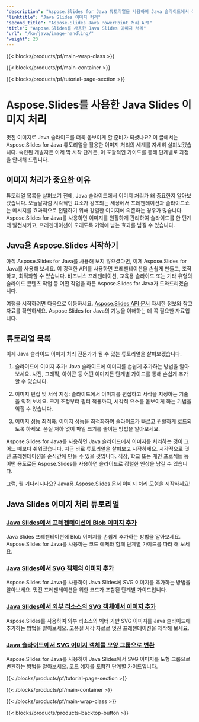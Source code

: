 ```yaml
---
"description": "Aspose.Slides for Java 튜토리얼을 사용하여 Java 슬라이드에서 이미지를 처리하는 방법을 알아보세요. 효율적인 이미지 관리를 위한 단계별 가이드도 살펴보세요."
"linktitle": "Java Slides 이미지 처리"
"second_title": "Aspose.Slides Java PowerPoint 처리 API"
"title": "Aspose.Slides를 사용한 Java Slides 이미지 처리"
"url": "/ko/java/image-handling/"
"weight": 23
---
```


{{< blocks/products/pf/main-wrap-class >}}

{{< blocks/products/pf/main-container >}}

{{< blocks/products/pf/tutorial-page-section >}}

# Aspose.Slides를 사용한 Java Slides 이미지 처리


멋진 이미지로 Java 슬라이드를 더욱 돋보이게 할 준비가 되셨나요? 이 글에서는 Aspose.Slides for Java 튜토리얼을 활용한 이미지 처리의 세계를 자세히 살펴보겠습니다. 숙련된 개발자든 이제 막 시작 단계든, 이 포괄적인 가이드를 통해 단계별로 과정을 안내해 드립니다.

## 이미지 처리가 중요한 이유

튜토리얼 목록을 살펴보기 전에, Java 슬라이드에서 이미지 처리가 왜 중요한지 알아보겠습니다. 오늘날처럼 시각적인 요소가 강조되는 세상에서 프레젠테이션과 슬라이드쇼는 메시지를 효과적으로 전달하기 위해 강렬한 이미지에 의존하는 경우가 많습니다. Aspose.Slides for Java를 사용하면 이미지를 원활하게 관리하여 슬라이드를 한 단계 더 발전시키고, 프레젠테이션이 오래도록 기억에 남는 효과를 남길 수 있습니다.

## Java용 Aspose.Slides 시작하기

아직 Aspose.Slides for Java를 사용해 보지 않으셨다면, 이제 Aspose.Slides for Java를 사용해 보세요. 이 강력한 API를 사용하면 프레젠테이션을 손쉽게 만들고, 조작하고, 최적화할 수 있습니다. 비즈니스 프레젠테이션, 교육용 슬라이드 또는 기타 유형의 슬라이드 콘텐츠 작업 등 어떤 작업을 하든 Aspose.Slides for Java가 도와드리겠습니다.

여행을 시작하려면 다음으로 이동하세요. [Aspose.Slides API 문서](https://reference.aspose.com/slides/java/) 자세한 정보와 참고 자료를 확인하세요. Aspose.Slides for Java의 기능을 이해하는 데 꼭 필요한 자료입니다.

## 튜토리얼 목록

이제 Java 슬라이드 이미지 처리 전문가가 될 수 있는 튜토리얼을 살펴보겠습니다.

1. 슬라이드에 이미지 추가: Java 슬라이드에 이미지를 손쉽게 추가하는 방법을 알아보세요. 사진, 그래픽, 아이콘 등 어떤 이미지든 단계별 가이드를 통해 손쉽게 추가할 수 있습니다.

2. 이미지 편집 및 서식 지정: 슬라이드에서 이미지를 편집하고 서식을 지정하는 기술을 익혀 보세요. 크기 조정부터 필터 적용까지, 시각적 요소를 돋보이게 하는 기법을 익힐 수 있습니다.

3. 이미지 성능 최적화: 이미지 성능을 최적화하여 슬라이드가 빠르고 원활하게 로드되도록 하세요. 품질 저하 없이 파일 크기를 줄이는 방법을 알아보세요.

Aspose.Slides for Java를 사용하면 Java 슬라이드에서 이미지를 처리하는 것이 그 어느 때보다 쉬워졌습니다. 지금 바로 튜토리얼을 살펴보고 시작하세요. 시각적으로 멋진 프레젠테이션을 순식간에 만들 수 있을 것입니다. 직장, 학교 또는 개인 프로젝트 등 어떤 용도로든 Aspose.Slides를 사용하면 슬라이드로 강렬한 인상을 남길 수 있습니다.

그럼, 뭘 기다리시나요? [Java용 Aspose.Slides 문서](https://reference.aspose.com/slides/java/) 이미지 처리 모험을 시작하세요!
## Java Slides 이미지 처리 튜토리얼
### [Java Slides에서 프레젠테이션에 Blob 이미지 추가](./add-blob-image-to-presentation-in-java-slides/)
Java Slides 프레젠테이션에 Blob 이미지를 손쉽게 추가하는 방법을 알아보세요. Aspose.Slides for Java를 사용하는 코드 예제와 함께 단계별 가이드를 따라 해 보세요.
### [Java Slides에서 SVG 객체의 이미지 추가](./add-image-from-svg-object-in-java-slides/)
Aspose.Slides for Java를 사용하여 Java Slides에 SVG 이미지를 추가하는 방법을 알아보세요. 멋진 프레젠테이션을 위한 코드가 포함된 단계별 가이드입니다.
### [Java Slides에서 외부 리소스의 SVG 객체에서 이미지 추가](./add-image-from-svg-object-from-external-resource-in-java-slides/)
Aspose.Slides를 사용하여 외부 리소스의 벡터 기반 SVG 이미지를 Java 슬라이드에 추가하는 방법을 알아보세요. 고품질 시각 자료로 멋진 프레젠테이션을 제작해 보세요.
### [Java 슬라이드에서 SVG 이미지 객체를 모양 그룹으로 변환](./convert-svg-image-object-into-group-of-shapes-in-java-slides/)
Aspose.Slides for Java를 사용하여 Java Slides에서 SVG 이미지를 도형 그룹으로 변환하는 방법을 알아보세요. 코드 예제를 포함한 단계별 가이드입니다.

{{< /blocks/products/pf/tutorial-page-section >}}

{{< /blocks/products/pf/main-container >}}

{{< /blocks/products/pf/main-wrap-class >}}

{{< blocks/products/products-backtop-button >}}